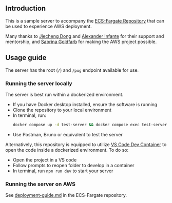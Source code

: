 ## Introduction

This is a sample server to accompany the [ECS-Fargate Repository](https://github.com/nattiechan/ecs-fargate) that can be used to experience AWS deployment.

Many thanks to [Jiecheng Dong](https://github.com/jiedong111) and [Alexander Infante](https://github.com/Alexander-Infante) for their support and mentorship, and [Sabrina Goldfarb](https://github.com/sgoldfarb2) for making the AWS project possible.

## Usage guide

The server has the root (`/`) and `/pug` endpoint available for use.

### Running the server locally

The server is best run within a dockerized environment.

- If you have Docker desktop installed, ensure the software is running
- Clone the repository to your local environment
- In terminal, run:
  ```bash
  docker compose up -d test-server && docker compose exec test-server npm run dev
  ```
- Use Postman, Bruno or equivalent to test the server

Alternatively, this repository is equipped to utilize [VS Code Dev Container](https://code.visualstudio.com/docs/devcontainers/containers) to open the code inside a dockerized environment. To do so:

- Open the project in a VS code
- Follow prompts to reopen folder to develop in a container
- In terminal, run `npm run dev` to start your server

### Running the server on AWS

See [deployment-guide.md](https://github.com/nattiechan/ecs-fargate/blob/main/docs/deployment-guide.md) in the ECS-Fargate repository.
